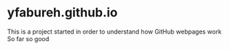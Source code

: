 # yfabureh.github.io
This is a project started in order to understand how GitHub webpages work
So far so good
